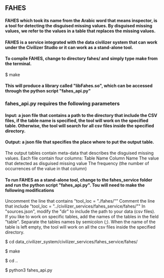 ## FAHES
#### FAHES which took its name from the Arabic word that means inspector, is a tool for detecting the disguised missing values. By disguised missing values, we refer to the values in a table that replaces the missing values.
#### FAHES is a service integrated with the data civilizer system that can work under the Civilizer Studio or it can work as a stand-alone tool.
#### To compile FAHES, change to directory fahes/ and simply type make from the terminal. 
$ make
#### This will produce a library called "libFahes.so", which can be accessed through the python script "fahes_api.py"

### fahes_api.py requires the following parameters
#### Input: a json file that contains a path to the directory that include the CSV files, if the table name is specified, the tool will work on the specified table. Otherwise, the tool will search for all csv files inside the specified directory.

#### Output: a json file that specifies the place where to put the output table.

The output tables contain meta-data that describes the disguised missing values. Each file contain four columns:
Table Name
Column Name 
The value that detected as disguised missing value
The frequency (the number of occurrences of the value in that column)

#### To run FAHES as a stand-alone tool, change to the fahes_service folder and run the python script "fahes_api.py". Tou will need to make the following modifications
Uncomment the line that contains "tool_loc = "./fahes/""
Comment the line that include "tool_loc = "../civilizer_services/fahes_service/fahes/""
In "sources.json", modify the "dir" to include the path to your data (csv files). If you like to work on specific tables, add the names of the tables in the field "table". Separate the tables names by semicolon (;). When the name of the table is left empty, the tool will work on all the csv files inside the specified directory.

$ cd data_civilizer_system/civilizer_services/fahes_service/fahes/

$ make

$ cd ..

$ python3 fahes_api.py

